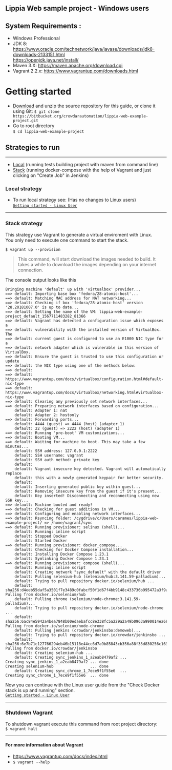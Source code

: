 ## Lippia Web sample project - Windows users

## System Requirements :
+ Windows Professional
+ JDK 8: https://www.oracle.com/technetwork/java/javase/downloads/jdk8-downloads-2133151.html   
	  https://openjdk.java.net/install/   
+ Maven 3.X: https://maven.apache.org/download.cgi   
+ Vagrant 2.2.x: https://www.vagrantup.com/downloads.html

# Getting started
 [Download]: <https://bitbucket.org/crowdarautomation/lippia-web-example-project/get/fdc35889edbf.zip>
- [Download] and unzip the source repository for this guide, or clone it using Git:
    ``` $ git clone https://bitbucket.org/crowdarautomation/lippia-web-example-project.git ```
- Go to root directory  
    ``` $ cd lippia-web-example-project ```
## Strategies to run
***
- [Local](#local) (running tests building project with maven from command line)
- [Stack](#sarasa) (running docker-compose with the help of Vagrant and just clicking on "Create Job" in Jenkins)  

### Local strategy  
- To run local strategy see:   (Has no changes to Linux users)    
 [`Getting started - Linux User`](/docs/README_Linux.md)

***
### Stack strategy
This strategy use Vagrant to generate a virtual enviroment with Linux.   
You only need to execute one command to start the stack.
```
$ vagrant up --provision
```

 > This command, will start download the images needed to build. It takes a while to download the images depending on your internet connection.
 
The console output looks like this

```
Bringing machine 'default' up with 'virtualbox' provider...
==> default: Importing base box 'fedora/28-atomic-host'...
==> default: Matching MAC address for NAT networking...
==> default: Checking if box 'fedora/28-atomic-host' version '28.20181007.0' is up to date...
==> default: Setting the name of the VM: lippia-web-example-project_default_1567711483282_81366
==> default: Vagrant has detected a configuration issue which exposes a
==> default: vulnerability with the installed version of VirtualBox. The
==> default: current guest is configured to use an E1000 NIC type for a
==> default: network adapter which is vulnerable in this version of VirtualBox.
==> default: Ensure the guest is trusted to use this configuration or update
==> default: the NIC type using one of the methods below:
==> default:
==> default:   https://www.vagrantup.com/docs/virtualbox/configuration.html#default-nic-type
==> default:   https://www.vagrantup.com/docs/virtualbox/networking.html#virtualbox-nic-type
==> default: Clearing any previously set network interfaces...
==> default: Preparing network interfaces based on configuration...
    default: Adapter 1: nat
    default: Adapter 2: hostonly
==> default: Forwarding ports...
    default: 4444 (guest) => 4444 (host) (adapter 1)
    default: 22 (guest) => 2222 (host) (adapter 1)
==> default: Running 'pre-boot' VM customizations...
==> default: Booting VM...
==> default: Waiting for machine to boot. This may take a few minutes...
    default: SSH address: 127.0.0.1:2222
    default: SSH username: vagrant
    default: SSH auth method: private key
    default:
    default: Vagrant insecure key detected. Vagrant will automatically replace
    default: this with a newly generated keypair for better security.
    default:
    default: Inserting generated public key within guest...
    default: Removing insecure key from the guest if it's present...
    default: Key inserted! Disconnecting and reconnecting using new SSH key...
==> default: Machine booted and ready!
==> default: Checking for guest additions in VM...
==> default: Configuring and enabling network interfaces...
==> default: Rsyncing folder: /cygdrive/c/Users/carames/lippia-web-example-project/ => /home/vagrant/sync
==> default: Running provisioner: selinux (shell)...
    default: Running: inline script
    default: Stopped Docker
    default: Started Docker
==> default: Running provisioner: docker_compose...
    default: Checking for Docker Compose installation...
    default: Installing Docker Compose 1.23.1
    default: Symlinking Docker Compose 1.23.1
==> default: Running provisioner: compose (shell)...
    default: Running: inline script
    default: Creating network "sync_default" with the default driver
    default: Pulling selenium-hub (selenium/hub:3.141.59-palladium)...
    default: Trying to pull repository docker.io/selenium/hub ...
    default: sha256:d4eeb55daf5a3501f7e3489c0fabcf50f1d67f4bb9148c433736b995472a3f9a: Pulling from docker.io/selenium/hub
    default: Pulling chrome (selenium/node-chrome:3.141.59-palladium)...
    default: Trying to pull repository docker.io/selenium/node-chrome ...
    default: sha256:6ac84e5942a4bea7848b00edaebafcc8e338fc5a229a2a49b0963a990014ea68: Pulling from docker.io/selenium/node-chrome
    default: Pulling jenkins (crowdar/jenkinsbo:demoweb)...
    default: Trying to pull repository docker.io/crowdar/jenkinsbo ...
    default: sha256:6e7b71c127766294eb46b15118e44cc6d7a9b85843cb356a88f33d830256c163: Pulling from docker.io/crowdar/jenkinsbo
    default: Creating selenium-hub ...
    default: Creating sync_jenkins_1_a2eab8479af2 ...
Creating sync_jenkins_1_a2eab8479af2 ... done
Creating selenium-hub                ... done
    default: Creating sync_chrome_1_7ece9f1f55e6  ...
Creating sync_chrome_1_7ece9f1f55e6  ... done
``` 

Now you can continue with the Linux user guide from the "Check Docker stack is up and running" section.  
[`Getting started - Linux User`](/docs/README_Linux.md)

***
### Shutdown Vagrant
To shutdown vagrant execute this command from root project directory:   
 ```$ vagrant halt```
 
***
#### For more information about Vagrant    
- https://www.vagrantup.com/docs/index.html
- ```$ vagrant --help```  